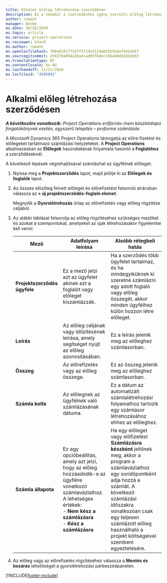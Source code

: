 ```yaml
---
title: Alkalmi előleg létrehozása szerződésen
description: Ez a témakör a szerződéshez igény szerinti előleg létrehozásával kapcsolatban tartalmaz tájékoztatást.
author: rumant
manager: Annbe
ms.date: 10/26/2020
ms.topic: article
ms.service: project-operations
ms.reviewer: kfend
ms.author: rumant
ms.openlocfilehash: 790a0281f72eff5f241d11da025b5b4af643a567
ms.sourcegitcommit: 250270409412ba4cad95fbd4c345a80d3d2b3e53
ms.translationtype: HT
ms.contentlocale: hu-HU
ms.lasthandoff: 11/21/2020
ms.locfileid: "4595991"
---
```

# <a name="creating-an-ad-hoc-advance-on-a-contract"></a>Alkalmi előleg létrehozása szerződésen

_**A következőre vonatkozik:** Project Operations erőforrás-/nem készletalapú forgatókönyvek esetén, egyszerű telepítés – proforma számlázás_

A Microsoft Dynamics 365 Project Operations támogatja az előre fizetést és előlegeket tartalmazó számlázási helyzeteket. A **Project Operations** alkalmazásban az **Előlegek** használatának folyamata hasonló a **Foglalóhoz** a szerződéseknél. 

A következő lépések végrehajtásával számlázhat az ügyfélnek előleget.

1. Nyissa meg a **Projektszerződés** lapot, majd jelölje ki az **Előlegek és foglalók** lapot.
2. Az összes előzőleg felvett előleget és előrefizetést felsoroló alrácsban válassza az **+ új projektszerződés-foglaló elemet**. 

    Megnyílik a **Gyorslétrehozás** űrlap az előrefizetés vagy előleg rögzítése céljából.
    
3. Az alábbi táblázat felsorolja az előleg rögzítéséhez szükséges mezőket és azokat a szempontokat, amelyeket az újak létrehozásakor figyelembe kell venni:

    | Mező | Adatfolyam leírása | Alsóbb rétegbeli hatás |
    | --- | --- | --- |
    | **Projektszerződés ügyfele** | Ez a mező jelzi azt az ügyfelet akinek ezt a foglalót vagy előleget kiszámlázzák. | Ha a szerződés több ügyfelet tartalmaz, és ha mindegyiküknek ki szeretné számlázni egy adott foglaló vagy előleg összegét, akkor minden ügyfélhez külön hozzon létre előleget. |
    | **Leírás** | Az előleg céljának vagy időzítésének leírása, amely segítséget nyújt az előleg azonosításában. | Ez a leírás jelenik meg az előleghez számlasorban. |
    | **Összeg** | Az előrefizetés vagy az előleg összege. | Ez az összeg jelenik meg az előleghez számlasorban. |
    | **Számla kelte** | Az előlegnek az ügyfélnek való számlázásának dátuma. | Ez a dátum az automatizált számlalétrehozási folyamathoz tartozik egy számlasor létrehozásához ehhez az előleghez. |
    | **Számla állapota** | Ez egy opcióbeállítás, amely azt jelzi, hogy az előleg hozzáadódik-e az ügyfélre vonatkozó számlavázlathoz. A lehetséges értékek:</br>- **Nem kész a számlázásra**</br>- **Kész a számlázásra** | Ha egy előleget vagy előfizetést **Számlázásra készként** jelölnek meg, akkor a program a számlavázlathoz egy soridőpontként adja hozzá a számlát. A következő számlázási időszakra vonatkozóan csak egy teljesen számlázott előleg használható a projekt költségeivel szembeni egyeztetésére. |

4. Az előleg vagy az előrefizetés rögzítéséhez válassza a **Mentés és bezárás** lehetőséget a gyorslétrehozási párbeszédpanelen.


[!INCLUDE[footer-include](../../includes/footer-banner.md)]